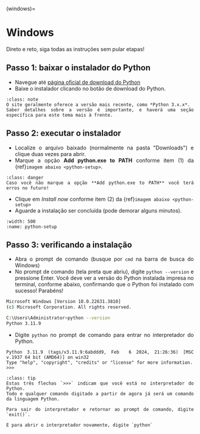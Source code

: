 <div style="text-align: justify">

(windows)=
# Windows

Direto e reto, siga todas as instruções sem pular etapas!

## Passo 1: baixar o instalador do Python

- Navegue até <a href="https://www.python.org/downloads/" target="_blank">página oficial de download do Python</a>
- Baixe o instalador clicando no botão de download do Python.

```{admonition} Nota
:class: note
O site geralmente oferece a versão mais recente, como *Python 3.x.x*.
Saber detalhes sobre a versão é importante, e haverá uma seção específica para este tema mais à frente.
```

## Passo 2: executar o instalador

- Localize o arquivo baixado (normalmente na pasta "Downloads") e clique duas vezes para abrir.
- Marque a opção **Add python.exe to PATH** conforme item (1) da {ref}`imagem abaixo <python-setup>`.

`````{admonition} Atenção
:class: danger
Caso você não marque a opção **Add python.exe to PATH** você terá erros no futuro!
`````

- Clique em *Install now* conforme item (2) da {ref}`imagem abaixo <python-setup>`
- Aguarde a instalação ser concluída (pode demorar alguns minutos).

```{image} ../img/python-add-to-path.png
:width: 500
:name: python-setup
```

## Passo 3: verificando a instalação

- Abra o prompt de comando (busque por `cmd` na barra de busca do Windows)
- No prompt de comando (tela preta que abriu), digite `python --version` e pressione Enter. Você deve ver a versão do Python instalada impresa no terminal, conforme abaixo, confirmando que o Python foi instalado com sucesso! Parabéns!

```bash
Microsoft Windows [Version 10.0.22631.3810]
(c) Microsoft Corporation. All rights reserved.

C:\Users\Administrator>python --version
Python 3.11.9
```

- Digite `python` no prompt de comando para entrar no interpretador do Python.
```
Python 3.11.9 (tags/v3.11.9:6abddd9, Feb  6 2024, 21:26:36) [MSC v.1937 64 bit (AMD64)] on win32
Type "help", "copyright", "credits" or "license" for more information.
>>>
```

```{admonition} Dica
:class: tip
Estas três flechas `>>>` indicam que você está no interpretador do Python. 
Todo e qualquer comando digitado a partir de agora já será um comando da linguagem Python.

Para sair do interpretador e retornar ao prompt de comando, digite `exit()`. 

E para abrir o interpretador novamente, digite `python`
```

</div>